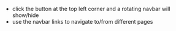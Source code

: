 - click the button at the top left corner and a rotating navbar will show/hide
- use the navbar links to navigate to/from different pages
